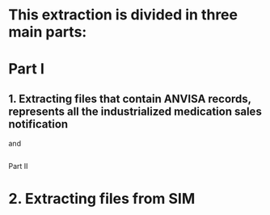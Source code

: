 # This extraction is divided in three main parts:


# Part I
## 1. Extracting files that contain ANVISA records, represents all the industrialized medication sales notification
and 

~~~~ python


~~~~
Part II
# 2. Extracting files from SIM  
